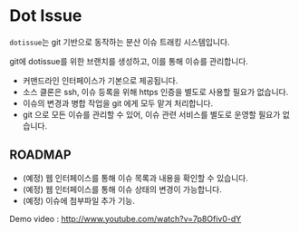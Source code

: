 Dot Issue
=========


`dotissue`는 git 기반으로 동작하는 분산 이슈 트래킹 시스템입니다.

git에 dotissue를 위한 브랜치를 생성하고, 이를 통해 이슈를 관리합니다.

  - 커맨드라인 인터페이스가 기본으로 제공됩니다.
  - 소스 클론은 ssh, 이슈 등록을 위해 https 인증을 별도로 사용할 필요가 없습니다.
  - 이슈의 변경과 병합 작업을 git 에게 모두 맡겨 처리합니다.
  - git 으로 모든 이슈를 관리할 수 있어, 이슈 관련 서비스를 별도로 운영할 필요가 없습니다.


ROADMAP
-------

  - (예정) 웹 인터페이스를 통해 이슈 목록과 내용을 확인할 수 있습니다.
  - (예정) 웹 인터페이스를 통해 이슈 상태의 변경이 가능합니다.
  - (예정) 이슈에 첨부파일 추가 기능.

Demo video : <http://www.youtube.com/watch?v=7p8Ofiv0-dY>
